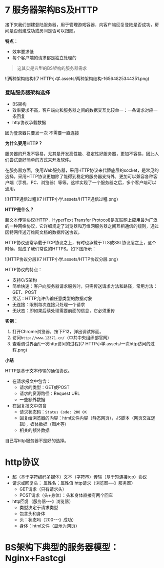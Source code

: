 # 7 服务器架构BS及HTTP

接下来我们创建登陆服务器，用于管理游戏容器，向客户端回复登陆是否成功，房间是否创建成功或房间是否可以跟随。

**特点：**

- 效率要求低
- 每个客户端的请求都是独立处理的

> 这其实是典型的BS架构的服务器需求

![两种架构结构](7 HTTP小学.assets/两种架构结构-16564825344351.png)



### 登陆服务器架构选择 

- BS架构
- 效率要求不高，客户端向和服务器之间的数据交互比较单一：一条请求对应一条回复
- http协议承载数据

因为登录器只要发一次  不需要一直连接

**为什么要用HTTP？**

服务器的开发不容易，尤其是开发高性能、稳定性好服务器，更加不容易，因此人们尝试更好简单的方式来开发软件。

在服务器方面，使用Web服务器，采用HTTP协议来代替底层的socket，是常见的选择。采用HTTP协议更加除了能得到稳定的服务器支持外，更加可以兼容各种客户端（手机、PC、浏览器）等等。这样实现了一个服务器之后，多个客户端可以通用。

![HTTP通信过程](7 HTTP小学.assets/HTTP通信过程.png)

**HTTP是什么？**

超文本传输协议(HTTP，HyperText Transfer Protocol)是互联网上应用最为广泛的一种网络协议，它详细规定了浏览器和万维网服务器之间互相通信的规则，通过因特网传送万维网文档的数据传送协议。

HTTP协议通常承载于TCP协议之上，有时也承载于TLS或SSL协议层之上，这个时候，就成了我们常说的HTTPS。如下图所示：

![HTTP协议分层](7 HTTP小学.assets/HTTP协议分层.png)

HTTP协议的特点：

- 支持C/S架构
- 简单快速：客户向服务器请求服务时，只需传送请求方法和路径，常用方法：GET、POST
- 灵活：HTTP允许传输任意类型的数据对象
- 无连接：限制每次连接只处理一个请求
- 无状态：即如果后续处理需要前面的信息，它必须重传

**实例：**

1. 打开Chrome浏览器，按下F12，弹出调试界面。
2. 访问`http://www.12371.cn/`（中共中央组织部官网）
3. 查看调试界面![一次http访问的过程](7 HTTP小学.assets/一次http访问的过程.png)

**小结**

HTTP是基于文本传输的通信协议。

- 在请求报文中包含：
  - 请求的类型：GET或POST
  - 请求的资源路径：Request URL
  - 一些额外数据
- 在回复报文中包含
  - 请求状态码：`Status Code: 200 OK`
  - 回复给浏览器的内容：html文件内容（静态网页），JS脚本（网页交互逻辑），媒体数据（图片等）
  - 相关的额外数据

自己写http服务器不是好的选择。



# http协议

- 超（基于字符编码多媒体）文本（字符串）传输（基于短连接tcp）协议
- 请求或回复头： 属性名：属性值 http请求（浏览器---》服务器）
  - GET请求（只有请求头）
  - POST请求（头+身体）：头和身体直接有两个回车
- http回复（服务器---》浏览器）
  - 类型决定于请求类型
  - 包含头和身体
  - 头：状态吗（200---》成功）
  - 身体：html文件（显示为网页）

# **BS架构下典型的服务器模型：Nginx+Fastcgi**